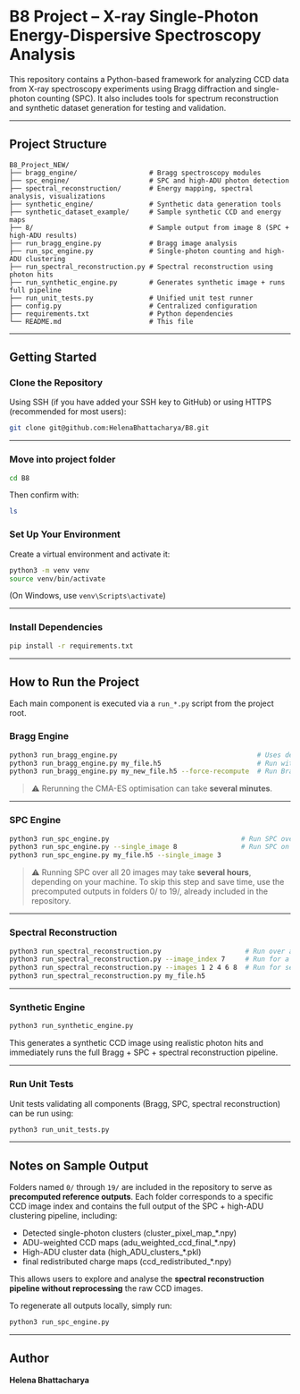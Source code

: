 # B8 Project – X-ray Single-Photon Energy-Dispersive Spectroscopy Analysis

This repository contains a Python-based framework for analyzing CCD data from X-ray spectroscopy experiments using Bragg diffraction and single-photon counting (SPC). It also includes tools for spectrum reconstruction and synthetic dataset generation for testing and validation.

---

## Project Structure

```
B8_Project_NEW/
├── bragg_engine/                  # Bragg spectroscopy modules
├── spc_engine/                    # SPC and high-ADU photon detection
├── spectral_reconstruction/       # Energy mapping, spectral analysis, visualizations
├── synthetic_engine/              # Synthetic data generation tools
├── synthetic_dataset_example/     # Sample synthetic CCD and energy maps
├── 8/                             # Sample output from image 8 (SPC + high-ADU results)
├── run_bragg_engine.py            # Bragg image analysis
├── run_spc_engine.py              # Single-photon counting and high-ADU clustering
├── run_spectral_reconstruction.py # Spectral reconstruction using photon hits
├── run_synthetic_engine.py        # Generates synthetic image + runs full pipeline
├── run_unit_tests.py              # Unified unit test runner
├── config.py                      # Centralized configuration
├── requirements.txt               # Python dependencies
└── README.md                      # This file
```

---

## Getting Started

### Clone the Repository

Using SSH (if you have added your SSH key to GitHub) or using HTTPS (recommended for most users):

```bash
git clone git@github.com:HelenaBhattacharya/B8.git
```
---

### Move into project folder
```bash
cd B8
```
Then confirm with:
```bash
ls
```
### Set Up Your Environment
Create a virtual environment and activate it:

```bash
python3 -m venv venv
source venv/bin/activate
```

(On Windows, use `venv\Scripts\activate`)

---

### Install Dependencies

```bash
pip install -r requirements.txt
```

---

## How to Run the Project

Each main component is executed via a `run_*.py` script from the project root.

### Bragg Engine

```bash
python3 run_bragg_engine.py                                   # Uses default sxro6416-r0504.h5 from config.py
python3 run_bragg_engine.py my_file.h5                        # Run with a custom HDF5 input file
python3 run_bragg_engine.py my_new_file.h5 --force-recompute  # Run Bragg Engine to regenerate optimized_params.npy and quadratic_params.npy
```

> ⚠️ Rerunning the CMA-ES optimisation can take **several minutes**.

---

### SPC Engine

```bash
python3 run_spc_engine.py                                 # Run SPC over all 20 images
python3 run_spc_engine.py --single_image 8                # Run SPC on image index 8 only
python3 run_spc_engine.py my_file.h5 --single_image 3
```

> ⚠️ Running SPC over all 20 images may take **several hours**, depending on your machine.  To skip this step and save time, use the precomputed outputs in folders 0/ to 19/, already included in the repository.

---

### Spectral Reconstruction

```bash
python3 run_spectral_reconstruction.py                     # Run over all available processed images
python3 run_spectral_reconstruction.py --image_index 7     # Run for a single image
python3 run_spectral_reconstruction.py --images 1 2 4 6 8  # Run for several images
python3 run_spectral_reconstruction.py my_file.h5
```

---

### Synthetic Engine

```bash
python3 run_synthetic_engine.py
```

This generates a synthetic CCD image using realistic photon hits and immediately runs the full Bragg + SPC + spectral reconstruction pipeline.

---

### Run Unit Tests

Unit tests validating all components (Bragg, SPC, spectral reconstruction) can be run using:

```bash
python3 run_unit_tests.py
```

---

## Notes on Sample Output

Folders named `0/` through `19/` are included in the repository to serve as **precomputed reference outputs**. Each folder corresponds to a specific CCD image index and contains the full output of the SPC + high-ADU clustering pipeline, including:
- Detected single-photon clusters (cluster_pixel_map_*.npy)
- ADU-weighted CCD maps (adu_weighted_ccd_final_*.npy)
- High-ADU cluster data (high_ADU_clusters_*.pkl)
- final redistributed charge maps (ccd_redistributed_*.npy)

This allows users to explore and analyse the **spectral reconstruction pipeline without reprocessing** the raw CCD images.

To regenerate all outputs locally, simply run:
```bash
python3 run_spc_engine.py
```

---

## Author

**Helena Bhattacharya**
